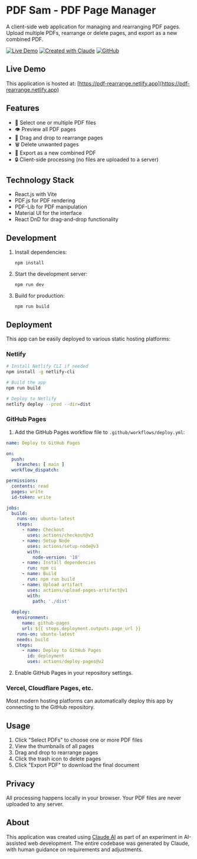 # PDF Sam - PDF Page Manager

A client-side web application for managing and rearranging PDF pages. Upload multiple PDFs, rearrange or delete pages, and export as a new combined PDF.

[![Live Demo](https://img.shields.io/badge/Live%20Demo-Visit%20App-blue)](https://pdf-rearrange.netlify.app)
[![Created with Claude](https://img.shields.io/badge/Created%20with-Claude%20AI-blueviolet)](https://claude.ai/code)
[![GitHub](https://img.shields.io/github/stars/martinmeinke/pdf-sam?style=social)](https://github.com/martinmeinke/pdf-sam)

## Live Demo

This application is hosted at: [https://pdf-rearrange.netlify.app](https://pdf-rearrange.netlify.app)

## Features

- 📁 Select one or multiple PDF files
- 👁️ Preview all PDF pages
- 🔀 Drag and drop to rearrange pages
- 🗑️ Delete unwanted pages
- 💾 Export as a new combined PDF
- 🔒 Client-side processing (no files are uploaded to a server)

## Technology Stack

- React.js with Vite
- PDF.js for PDF rendering
- PDF-Lib for PDF manipulation
- Material UI for the interface
- React DnD for drag-and-drop functionality

## Development

1. Install dependencies:
   ```
   npm install
   ```

2. Start the development server:
   ```
   npm run dev
   ```

3. Build for production:
   ```
   npm run build
   ```

## Deployment

This app can be easily deployed to various static hosting platforms:

### Netlify

```bash
# Install Netlify CLI if needed
npm install -g netlify-cli

# Build the app
npm run build

# Deploy to Netlify
netlify deploy --prod --dir=dist
```

### GitHub Pages

1. Add the GitHub Pages workflow file to `.github/workflows/deploy.yml`:

```yaml
name: Deploy to GitHub Pages

on:
  push:
    branches: [ main ]
  workflow_dispatch:

permissions:
  contents: read
  pages: write
  id-token: write

jobs:
  build:
    runs-on: ubuntu-latest
    steps:
      - name: Checkout
        uses: actions/checkout@v3
      - name: Setup Node
        uses: actions/setup-node@v3
        with:
          node-version: '18'
      - name: Install dependencies
        run: npm ci
      - name: Build
        run: npm run build
      - name: Upload artifact
        uses: actions/upload-pages-artifact@v1
        with:
          path: './dist'
          
  deploy:
    environment:
      name: github-pages
      url: ${{ steps.deployment.outputs.page_url }}
    runs-on: ubuntu-latest
    needs: build
    steps:
      - name: Deploy to GitHub Pages
        id: deployment
        uses: actions/deploy-pages@v2
```

2. Enable GitHub Pages in your repository settings.

### Vercel, Cloudflare Pages, etc.

Most modern hosting platforms can automatically deploy this app by connecting to the GitHub repository.

## Usage

1. Click "Select PDFs" to choose one or more PDF files
2. View the thumbnails of all pages
3. Drag and drop to rearrange pages
4. Click the trash icon to delete pages
5. Click "Export PDF" to download the final document

## Privacy

All processing happens locally in your browser. Your PDF files are never uploaded to any server.

## About

This application was created using [Claude AI](https://claude.ai/code) as part of an experiment in AI-assisted web development. The entire codebase was generated by Claude, with human guidance on requirements and adjustments.